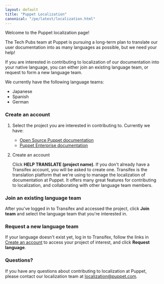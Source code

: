 ```yaml
---
layout: default
title: "Puppet Localization"
canonical: "/pe/latest/localization.html"
---
```


Welcome to the Puppet localization page!

The Tech Pubs team at Puppet is pursuing a long-term plan to translate our user documentation into as many languages as possible, but we need your help!

If you are interested in contributing to localization of our documentation into your native language, you can either join an existing language team, or request to form a new language team. 

We currently have the following language teams:

* Japanese
* Spanish
* German

### Create an account

1. Select the project you are interested in contributing to. Currently we have:

   * [Open Source Puppet documentation](https://www.transifex.com/puppet/puppet-documentation/)
   * [Puppet Enterprise documentation](https://www.transifex.com/puppet/puppet-enterprise/)
   
2. Create an account

   Click **HELP TRANSLATE (project name)**. If you don't already have a Transifex account, you will be asked to create one. Transifex is the translation platform that we're using to manage the localization of documentation at Puppet. It offers many great features for contributing to localization, and collaborating with other language team members. 

### Join an existing language team

After you've logged in to Transifex and accessed the project, click **Join team** and select the language team that you're interested in. 

### Request a new language team

If your language doesn't exist yet, log in to Transifex, follow the links in [Create an account](#create-an-account) to access your project of interest, and click **Request language**.

### Questions?

If you have any questions about contributing to localization at Puppet, please contact our localization team at <localization@puppet.com>.
